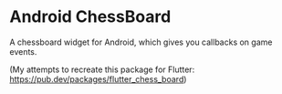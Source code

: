 # Android ChessBoard
A chessboard widget for Android, which gives you callbacks on game events.

(My attempts to recreate this package for Flutter: <https://pub.dev/packages/flutter_chess_board>)